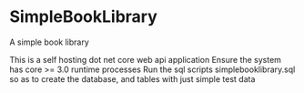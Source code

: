 # SimpleBookLibrary
A simple book library

This is a self hosting dot net core web api application
Ensure the system has core >= 3.0 runtime processes
Run the sql scripts simplebooklibrary.sql so as to create the database, and tables with just simple test data

